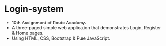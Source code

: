 # Login-system
- 10th Assignment of Route Academy.
- A three-paged simple web application that demonstrates Login, Register & Home pages.
- Using HTML, CSS, Bootstrap & Pure JavaScript.

